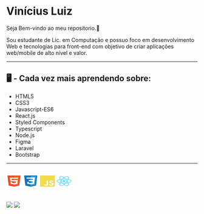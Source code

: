 # Vinícius Luiz

Seja Bem-vindo ao meu repositorio.👋

Sou estudante de Lic. em Computação e possuo foco em desenvolvimento Web e tecnologias para front-end com objetivo de criar aplicações web/mobile de alto nível e valor.
<hr>
<h2>🖥️ - Cada vez mais aprendendo sobre:</h2>
   <ul>
   <li>HTML5</li>
   <li>CSS3</li>
   <li>Javascript-ES6</li>
   <li>React.js</li>
   <li>Styled Components</li>
   <li>Typescript</li>
   <li>Node.js</li>
   <li>Figma</li>
   <li>Laravel</li>
   <li>Bootstrap</li>
</ul>
<hr>
   
<div style="display: inline_block"><br>
    <img align="center" alt="HTML" height="30" width="40" src="https://raw.githubusercontent.com/devicons/devicon/master/icons/html5/html5-original.svg" title="HTML">
    <img align="center" alt="CSS" height="30" width="40" src="https://raw.githubusercontent.com/devicons/devicon/master/icons/css3/css3-original.svg" title="CSS">
    <img align="center" alt="Js" height="30" width="40" src="https://raw.githubusercontent.com/devicons/devicon/master/icons/javascript/javascript-plain.svg" title="Javascript">
    <img align="center" alt="Rafa-React" height="30" width="40" src="https://raw.githubusercontent.com/devicons/devicon/master/icons/react/react-original.svg" title="React">
</div>
</div>
<h1></h1>
  
<div> 
 	<a href=mailto:"vinicius.luiz.9256@gmail.com" target="_blank"><img src="https://img.shields.io/badge/Gmail-D14836?style=for-the-badge&logo=gmail&logoColor=white" target="_blank"></a>
 <a href="https://www.linkedin.com/in/vinicius-luiz-developer/" target="_blank"><img src="https://img.shields.io/badge/LinkedIn-0077B5?style=for-the-badge&logo=linkedin&logoColor=white"></a>
  
